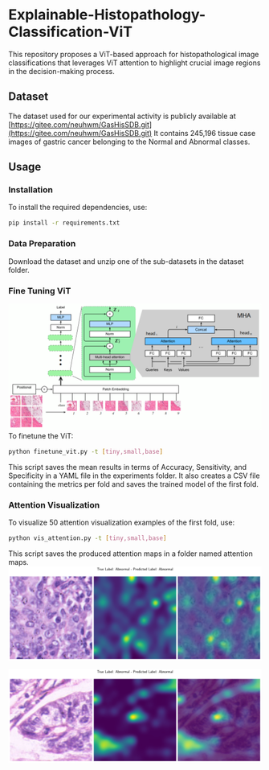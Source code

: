 # Explainable-Histopathology-Classification-ViT
This repository proposes a ViT-based approach for histopathological image classifications that leverages ViT attention to highlight crucial image regions in the decision-making process. 

## Dataset
The dataset used for our experimental activity is publicly available at [https://gitee.com/neuhwm/GasHisSDB.git](https://gitee.com/neuhwm/GasHisSDB.git)
It contains 245,196 tissue case images of gastric cancer belonging to the Normal and Abnormal classes.


## Usage

### Installation

To install the required dependencies, use:

```bash
pip install -r requirements.txt
```

### Data Preparation
Download the dataset and unzip one of the sub-datasets in the dataset folder. 

### Fine Tuning ViT
![vit](images/vit.png)
To finetune the ViT: 

```bash
python finetune_vit.py -t [tiny,small,base]
```
This script saves the mean results in terms of Accuracy, Sensitivity, and Specificity in a YAML file in the experiments folder.  It also creates a CSV file containing the metrics per fold and saves the trained model of the first fold. 

### Attention Visualization
To visualize 50 attention visualization examples of the first fold, use:
```bash
python vis_attention.py -t [tiny,small,base]
```

This script saves the produced attention maps in a folder named attention maps.
![att](images/image_48.png)

![att1](images/image_9.png)


